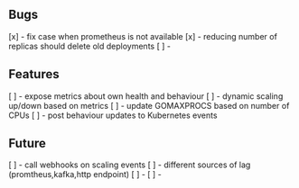 ## Bugs
[x] - fix case when prometheus is not available
[x] - reducing number of replicas should delete old deployments
[ ] - 
## Features
[ ] - expose metrics about own health and behaviour
[ ] - dynamic scaling up/down based on metrics
[ ] - update GOMAXPROCS based on number of CPUs
[ ] - post behaviour updates to Kubernetes events
## Future
[ ] - call webhooks on scaling events 
[ ] - different sources of lag (promtheus,kafka,http endpoint)
[ ] - 
[ ] - 